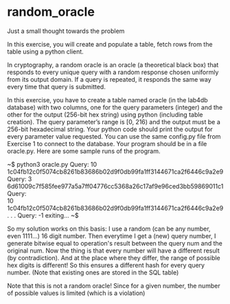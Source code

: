 # random_oracle
Just a small thought towards the problem

In this exercise, you will create and populate a table, fetch rows from the table using a python client. 

In cryptography, a random oracle is an oracle (a theoretical black box) that responds to every unique query with a random response chosen uniformly from its output domain. If a query is repeated, it responds the same way every time that query is submitted.

In this exercise, you have to create a table named oracle (in the lab4db database) with two columns, one for the query parameters (integer) and the other for the output (256-bit hex string) using python (including table creation). The query parameter’s range is  [0, 216) and the output must be a 256-bit hexadecimal string. Your python code should print the output for every parameter value requested. You can use the same config.py file from Exercise 1 to connect to the database. Your program should be in a file oracle.py. Here are some sample runs of the program. 

~$  python3 oracle.py
Query:
10
1c04fb12c0f5074cb8261b83686b02d9f0db99fa1ff3144671ca2f6446c9a2e9
Query:
3
6d61009c7f585fee977a5a7ff04776cc5368a26c17af9e96ced3bb59869011c1
Query:	
10
1c04fb12c0f5074cb8261b83686b02d9f0db99fa1ff3144671ca2f6446c9a2e9
.
.
.
Query:
-1
exiting...
~$  


So my solution works on this basis: I use a random (can be any number, even 1111...) 16 digit number. Then everytime I get a (new) query number, I generate bitwise equal to operation's result between the query num and the original num. Now the thing is that every number will have a different result (by contradiction). And at the place where they differ, the range of possible hex digits is different! So this ensures a different hash for every query number. (Note that existing ones are stored in the SQL table)

Note that this is not a random oracle! Since for a given number, the number of possible values is limited (which is a violation)
